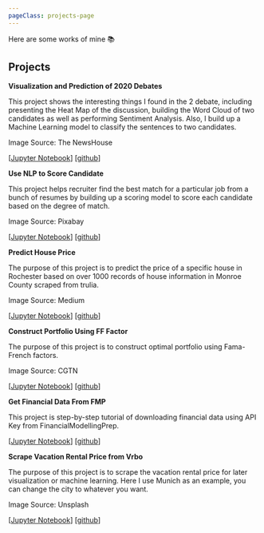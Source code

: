 ```yaml
---
pageClass: projects-page
---
```



Here are some works of mine :books:

## Projects

<ProjectCard image="/projects/6.jpeg">
  
  **Visualization and Prediction of 2020 Debates**
  
   This project shows the interesting things I found in the 2 debate, including presenting the Heat Map of the discussion, building the Word Cloud of two candidates as well as performing Sentiment Analysis. Also, I build up a Machine Learning model to classify the sentences to two candidates.
   
   Image Source: The NewsHouse
  
  [[Jupyter Notebook](https://nbviewer.jupyter.org/github/FlashZHY/Visualization-and-Prediction-of-2020-Debates/blob/main/Visualization%20and%20Prediction%20of%202020%20Debates.ipynb)] [[github](https://github.com/FlashZHY/Visualization-and-Prediction-of-2020-Debates)]

</ProjectCard>

<ProjectCard image="/projects/1.png">
  
  **Use NLP to Score Candidate**
  
   This project helps recruiter find the best match for a particular job from a bunch of resumes by building up a scoring model to score each candidate based on the degree of match.
   
   Image Source: Pixabay
  
  [[Jupyter Notebook](https://nbviewer.jupyter.org/github/FlashZHY/Use-NLP-to-Score-Candidate/blob/main/NLP.ipynb)] [[github](https://github.com/FlashZHY/Use-NLP-to-Score-Candidate)]

</ProjectCard>

<ProjectCard image="/projects/2.jpeg">
  
  **Predict House Price**
  
   The purpose of this project is to predict the price of a specific house in Rochester based on over 1000 records of house information in Monroe County scraped from trulia.
   
   Image Source: Medium
  
  [[Jupyter Notebook](https://github.com/FlashZHY/Predict-House-Price/blob/main/Predict%20house%20price.ipynb)] [[github](https://github.com/FlashZHY/Predict-House-Price)]

</ProjectCard>

<ProjectCard image="/projects/3.png">
  
  **Construct Portfolio Using FF Factor**
  
   The purpose of this project is to construct optimal portfolio using Fama-French factors.
   
   Image Source: CGTN
  
  [[Jupyter Notebook](https://nbviewer.jupyter.org/github/FlashZHY/Construct-Portfolio-Using-FF-Factor/blob/master/Final%20Project%20Team%2032%20%28Cohort%202%29%20.ipynb)] [[github](https://github.com/FlashZHY/Construct-Portfolio-Using-FF-Factor)]

</ProjectCard>


<ProjectCard image="/projects/4.jpeg">
  
  **Get Financial Data From FMP**
  
   This project is step-by-step tutorial of downloading financial data using API Key from FinancialModellingPrep.
 
  
  [[Jupyter Notebook](https://github.com/FlashZHY/Get-Financial-Data-From-FMP/blob/master/main.ipynb)] [[github](https://github.com/FlashZHY/Get-Financial-Data-From-FMP)]

</ProjectCard>


<ProjectCard image="/projects/5.jpeg">
  
  **Scrape Vacation Rental Price from Vrbo**
  
   The purpose of this project is to scrape the vacation rental price for later visualization or machine learning. Here I use Munich as an example, you can change the city to whatever you want.
   
   Image Source: Unsplash
   
  [[Jupyter Notebook](https://github.com/FlashZHY/Scrape-Vacation-Rental-Price-from-Vrbo/blob/main/Scrape%20Vacation%20Rental%20Price%20from%20Vrbo.ipynb)] [[github](https://github.com/FlashZHY/Scrape-Vacation-Rental-Price-from-Vrbo)]

</ProjectCard>


<style lang="stylus">

.projects-page
  background-color #fafbfc

</style>

